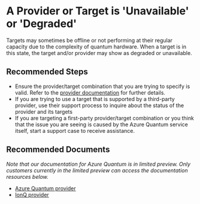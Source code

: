 <properties
  pagetitle="A Provider or Target is 'Unavailable' or 'Degraded'"
  service=""
  resource=""
  ms.author="dasto"
  selfhelptype="Generic"
  supporttopicids="32740193,32740195"
  productpesids="17040"
  cloudenvironments="public"
  articleid="f7ee66ed-36d0-4b3c-9302-8c8d02b2c8d2"
  ownershipid="Azure_Quantum" />
# A Provider or Target is 'Unavailable' or 'Degraded'

Targets may sometimes be offline or not performing at their regular capacity due to the complexity of quantum hardware. When a target is in this state, the target and/or provider may show as degraded or unavailable.

## **Recommended Steps**

- Ensure the provider/target combination that you are trying to specify is valid. Refer to the [provider documentation](https://github.com/MicrosoftDocs/quantum-docs-private/wiki/Azure-Quantum-provider) for further details.
- If you are trying to use a target that is supported by a third-party provider, use their support process to inquire about the status of the provider and its targets
- If you are targeting a first-party provider/target combination or you think that the issue you are seeing is caused by the Azure Quantum service itself, start a support case to receive assistance.

## **Recommended Documents** 

*Note that our documentation for Azure Quantum is in limited preview. Only customers currently in the limited preview can access the documentation resources below.*
* [Azure Quantum provider](https://github.com/MicrosoftDocs/quantum-docs-private/wiki/Azure-Quantum-provider)
* [IonQ provider](https://github.com/MicrosoftDocs/quantum-docs-private/wiki/IonQ-provider)
